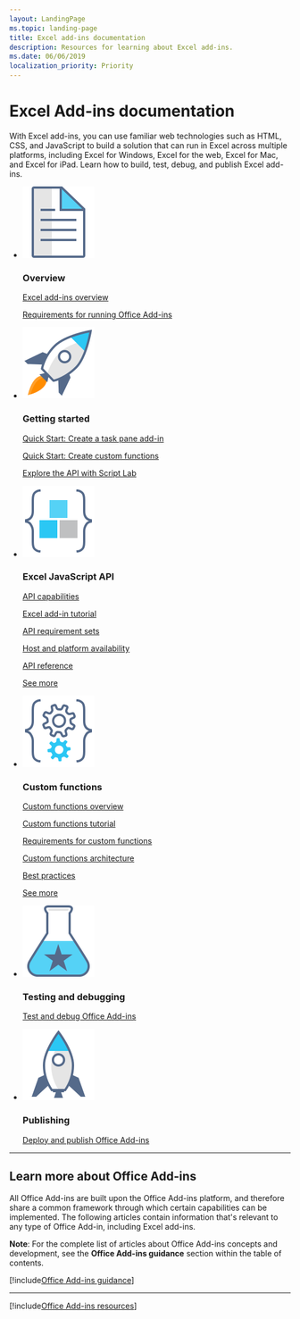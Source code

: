 ```yaml
---
layout: LandingPage
ms.topic: landing-page
title: Excel add-ins documentation
description: Resources for learning about Excel add-ins.
ms.date: 06/06/2019
localization_priority: Priority
---
```


# Excel Add-ins documentation

With Excel add-ins, you can use familiar web technologies such as HTML, CSS, and JavaScript to build a solution that can run in Excel across multiple platforms, including Excel for Windows, Excel for the web, Excel for Mac, and Excel for iPad. Learn how to build, test, debug, and publish Excel add-ins.

<ul class="panelContent cardsF cols cols3">
    <li>
        <div class="cardSize">
            <div class="cardPadding">
                <div class="card">
                    <div class="cardImageOuter">
                        <div class="cardImage">
                            <img src="../images/index-landing-page/i_article.svg" alt="Overview" />
                        </div>
                    </div>
                    <div class="cardText">
                        <h3>Overview</h3>
                        <p><a href="excel-add-ins-overview.md">Excel add-ins overview</a></p>
                        <p><a href="../concepts/requirements-for-running-office-add-ins.md">Requirements for running Office Add-ins</a></p>
                    </div>
                </div>
            </div>
        </div>
    </li>
    <li>
        <div class="cardSize">
            <div class="cardPadding">
                <div class="card">
                    <div class="cardImageOuter">
                        <div class="cardImage">
                            <img src="../images/index-landing-page/i_get-started.svg" alt="Getting started" />
                        </div>
                    </div>
                    <div class="cardText">
                        <h3>Getting started</h3>
                        <p><a href="excel-add-ins-get-started-overview.md">Quick Start: Create a task pane add-in</a></p>
                        <p><a href="../quickstarts/excel-custom-functions-quickstart.md">Quick Start: Create custom functions</a></p>
                        <p><a href="../overview/explore-with-script-lab.md">Explore the API with Script Lab</a></p>
                    </div>
                </div>
            </div>
        </div>
    </li>
    <li>
        <div class="cardSize">
            <div class="cardPadding">
                <div class="card">
                    <div class="cardImageOuter">
                        <div class="cardImage">
                            <img src="../images/index-landing-page/i_code-blocks.svg" alt="Excel JavaScript API" />
                        </div>
                    </div>
                    <div class="cardText">
                        <h3>Excel JavaScript API</h3>
                        <p><a href="../reference/overview/excel-add-ins-reference-overview.md">API capabilities</a></p>
                        <p><a href="../tutorials/excel-tutorial.md">Excel add-in tutorial</a></p>
                        <p><a href="../reference/requirement-sets/excel-api-requirement-sets.md">API requirement sets</a></p>
                        <p><a href="../overview/office-add-in-availability.md">Host and platform availability</a></p>
                        <p><a href="/javascript/api/excel">API reference</a></p>
                        <p><a href="excel-add-ins-core-concepts.md">See more<span class="icon docon docon-chevron-right-light" aria-hidden="true"></span></a></p>
                    </div>
                </div>
            </div>
        </div>
    </li>
    <li>
        <div class="cardSize">
            <div class="cardPadding">
                <div class="card">
                    <div class="cardImageOuter">
                        <div class="cardImage">
                            <img src="../images/index-landing-page/i_code-automate.svg" alt="Custom functions" />
                        </div>
                    </div>
                    <div class="cardText">
                        <h3>Custom functions</h3>
                        <p><a href="custom-functions-overview.md">Custom functions overview</a></p>
                        <p><a href="/tutorials/excel-tutorial-create-custom-functions.md">Custom functions tutorial</a></p>
                        <p><a href="custom-functions-requirements.md">Requirements for custom functions</a></p>
                        <p><a href="custom-functions-architecture.md">Custom functions architecture</a></p>
                        <p><a href="custom-functions-best-practices.md">Best practices</a></p>
                        <p><a href="custom-functions-authentication.md">See more<span class="icon docon docon-chevron-right-light" aria-hidden="true"></span></a></p>
                    </div>
                </div>
            </div>
        </div>
    </li>
    <li>
        <div class="cardSize">
            <div class="cardPadding">
                <div class="card">
                    <div class="cardImageOuter">
                        <div class="cardImage">
                            <img src="../images/index-landing-page/i_recommended-testing.svg" alt="Testing and debugging" />
                        </div>
                    </div>
                    <div class="cardText">
                        <h3>Testing and debugging</h3>
                        <p><a href="../testing/test-debug-office-add-ins.md">Test and debug Office Add-ins</a></p>
                    </div>
                </div>
            </div>
        </div>
    </li>
    <li>
        <div class="cardSize">
            <div class="cardPadding">
                <div class="card">
                    <div class="cardImageOuter">
                        <div class="cardImage">
                            <img src="../images/index-landing-page/i_deploy.svg" alt="Publishing" />
                        </div>
                    </div>
                    <div class="cardText">
                        <h3>Publishing</h3>
                        <p><a href="../publish/publish.md">Deploy and publish Office Add-ins</a></p>
                    </div>
                </div>
            </div>
        </div>
    </li>
</ul>

---

<h2>Learn more about Office Add-ins</h2>

<p>All Office Add-ins are built upon the Office Add-ins platform, and therefore share a common framework through which certain capabilities can be implemented. The following articles contain information that's relevant to any type of Office Add-in, including Excel add-ins.</p>

<p><b>Note</b>: For the complete list of articles about Office Add-ins concepts and development, see the <b>Office Add-ins guidance</b> section within the table of contents.</p>

[!include[Office Add-ins guidance](../includes/landing-page-office-addins-guidance.md)]

---

[!include[Office Add-ins resources](../includes/landing-page-resources.md)]
